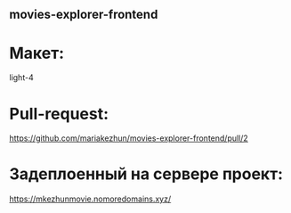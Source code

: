 ## movies-explorer-frontend

# Макет: 
light-4

# Pull-request: 
https://github.com/mariakezhun/movies-explorer-frontend/pull/2

# Задеплоенный на сервере проект: 
https://mkezhunmovie.nomoredomains.xyz/